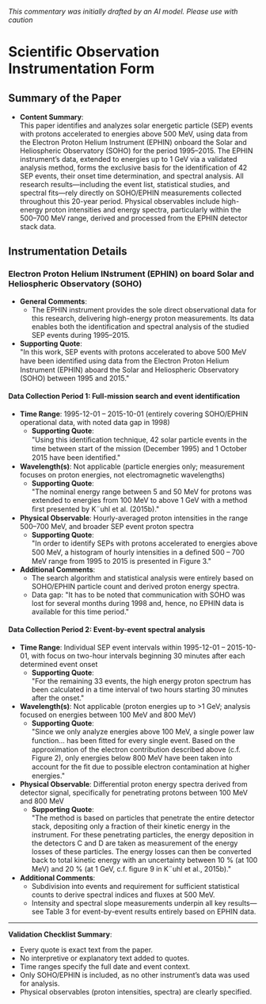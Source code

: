 _This commentary was initially drafted by an AI model. Please use with caution_

# Scientific Observation Instrumentation Form

## Summary of the Paper
- **Content Summary**:  
  This paper identifies and analyzes solar energetic particle (SEP) events with protons accelerated to energies above 500 MeV, using data from the Electron Proton Helium Instrument (EPHIN) onboard the Solar and Heliospheric Observatory (SOHO) for the period 1995–2015. The EPHIN instrument’s data, extended to energies up to 1 GeV via a validated analysis method, forms the exclusive basis for the identification of 42 SEP events, their onset time determination, and spectral analysis. All research results—including the event list, statistical studies, and spectral fits—rely directly on SOHO/EPHIN measurements collected throughout this 20-year period. Physical observables include high-energy proton intensities and energy spectra, particularly within the 500–700 MeV range, derived and processed from the EPHIN detector stack data.

## Instrumentation Details

### Electron Proton Helium INstrument (EPHIN) on board Solar and Heliospheric Observatory (SOHO)
- **General Comments**:
  - The EPHIN instrument provides the sole direct observational data for this research, delivering high-energy proton measurements. Its data enables both the identification and spectral analysis of the studied SEP events during 1995–2015.
- **Supporting Quote**:  
  "In this work, SEP events with protons accelerated to above 500 MeV have been identiﬁed using data from the Electron Proton Helium Instrument (EPHIN) aboard the Solar and Heliospheric Observatory (SOHO) between 1995 and 2015."

#### Data Collection Period 1: Full-mission search and event identification
- **Time Range**: 1995-12-01 – 2015-10-01 (entirely covering SOHO/EPHIN operational data, with noted data gap in 1998)
  - **Supporting Quote**:  
    "Using this identiﬁcation technique, 42 solar particle events in the time between start of the mission (December 1995) and 1 October 2015 have been identiﬁed."
- **Wavelength(s)**: Not applicable (particle energies only; measurement focuses on proton energies, not electromagnetic wavelengths)
  - **Supporting Quote**:  
    "The nominal energy range between 5 and 50 MeV for protons was extended to energies from 100 MeV to above 1 GeV with a method ﬁrst presented by K¨uhl et al. (2015b)."
- **Physical Observable**: Hourly-averaged proton intensities in the range 500–700 MeV, and broader SEP event proton spectra
  - **Supporting Quote**:  
    "In order to identify SEPs with protons accelerated to energies above 500 MeV, a histogram of hourly intensities in a deﬁned 500 – 700 MeV range from 1995 to 2015 is presented in Figure 3."
- **Additional Comments**:
  - The search algorithm and statistical analysis were entirely based on SOHO/EPHIN particle count and derived proton energy spectra.
  - Data gap: "It has to be noted that communication with SOHO was lost for several months during 1998 and, hence, no EPHIN data is available for this time period."

#### Data Collection Period 2: Event-by-event spectral analysis
- **Time Range**: Individual SEP event intervals within 1995-12-01 – 2015-10-01, with focus on two-hour intervals beginning 30 minutes after each determined event onset
  - **Supporting Quote**:  
    "For the remaining 33 events, the high energy proton spectrum has been calculated in a time interval of two hours starting 30 minutes after the onset."
- **Wavelength(s)**: Not applicable (proton energies up to >1 GeV; analysis focused on energies between 100 MeV and 800 MeV)
  - **Supporting Quote**:  
    "Since we only analyze energies above 100 MeV, a single power law function... has been ﬁtted for every single event. Based on the approximation of the electron contribution described above (c.f. Figure 2), only energies below 800 MeV have been taken into account for the ﬁt due to possible electron contamination at higher energies."
- **Physical Observable**: Differential proton energy spectra derived from detector signal, specifically for penetrating protons between 100 MeV and 800 MeV
  - **Supporting Quote**:  
    "The method is based on particles that penetrate the entire detector stack, depositing only a fraction of their kinetic energy in the instrument. For these penetrating particles, the energy deposition in the detectors C and D are taken as measurement of the energy losses of these particles. The energy losses can then be converted back to total kinetic energy with an uncertainty between 10 % (at 100 MeV) and 20 % (at 1 GeV, c.f. ﬁgure 9 in K¨uhl et al., 2015b)."
- **Additional Comments**:
  - Subdivision into events and requirement for sufficient statistical counts to derive spectral indices and fluxes at 500 MeV.  
  - Intensity and spectral slope measurements underpin all key results—see Table 3 for event-by-event results entirely based on EPHIN data.

---

**Validation Checklist Summary**:
- Every quote is exact text from the paper.
- No interpretive or explanatory text added to quotes.
- Time ranges specify the full date and event context.
- Only SOHO/EPHIN is included, as no other instrument’s data was used for analysis.
- Physical observables (proton intensities, spectra) are clearly specified.
